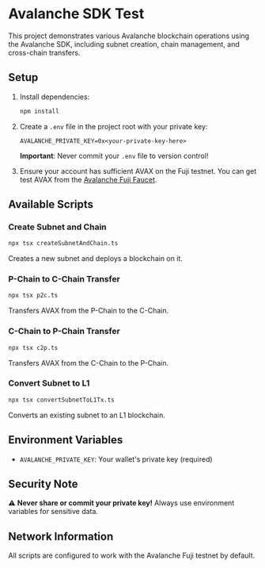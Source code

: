 # Avalanche SDK Test

This project demonstrates various Avalanche blockchain operations using the Avalanche SDK, including subnet creation, chain management, and cross-chain transfers.

## Setup

1. Install dependencies:
   ```bash
   npm install
   ```

2. Create a `.env` file in the project root with your private key:
   ```
   AVALANCHE_PRIVATE_KEY=0x<your-private-key-here>
   ```
   
   **Important**: Never commit your `.env` file to version control!

3. Ensure your account has sufficient AVAX on the Fuji testnet. You can get test AVAX from the [Avalanche Fuji Faucet](https://faucet.avax.network/).

## Available Scripts

### Create Subnet and Chain
```bash
npx tsx createSubnetAndChain.ts
```
Creates a new subnet and deploys a blockchain on it.

### P-Chain to C-Chain Transfer
```bash
npx tsx p2c.ts
```
Transfers AVAX from the P-Chain to the C-Chain.

### C-Chain to P-Chain Transfer
```bash
npx tsx c2p.ts
```
Transfers AVAX from the C-Chain to the P-Chain.

### Convert Subnet to L1
```bash
npx tsx convertSubnetToL1Tx.ts
```
Converts an existing subnet to an L1 blockchain.

## Environment Variables

- `AVALANCHE_PRIVATE_KEY`: Your wallet's private key (required)

## Security Note

⚠️ **Never share or commit your private key!** Always use environment variables for sensitive data.

## Network Information

All scripts are configured to work with the Avalanche Fuji testnet by default. 